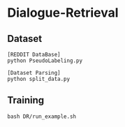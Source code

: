 # Dialogue-Retrieval

## Dataset
```
[REDDIT DataBase]
python PseudoLabeling.py

[Dataset Parsing]
python split_data.py
```

## Training
```
bash DR/run_example.sh
```
